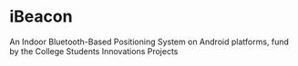 # iBeacon
An Indoor Bluetooth-Based Positioning System on Android platforms, fund by the College Students Innovations Projects
